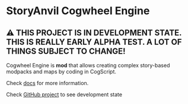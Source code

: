 # StoryAnvil Cogwheel Engine
## ⚠️ THIS PROJECT IS IN DEVELOPMENT STATE. THIS IS REALLY EARLY ALPHA TEST. A LOT OF THINGS SUBJECT TO CHANGE!
Cogwheel Engine is **mod** that allows creating complex story-based modpacks and maps by coding in CogScript.

Check [docs](https://storyanvil.github.io/wiki/wiki.html?p=wiki/projects/cogwheel/home) for more information.

Check [GitHub project](https://github.com/orgs/StoryAnvil/projects/3) to see development state